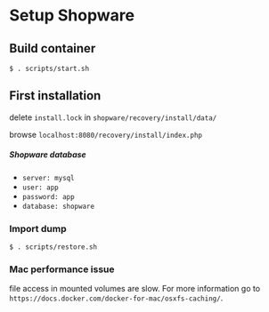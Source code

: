 # Setup Shopware

## Build container

`$ . scripts/start.sh`

## First installation

delete `install.lock` in `shopware/recovery/install/data/`

browse `localhost:8080/recovery/install/index.php`

##### Shopware database

- `server: mysql`
- `user: app`  
- `password: app`  
- `database: shopware`  
 
### Import dump

`$ . scripts/restore.sh`

### Mac performance issue

file access in mounted volumes are slow. For more information go to `https://docs.docker.com/docker-for-mac/osxfs-caching/`.

